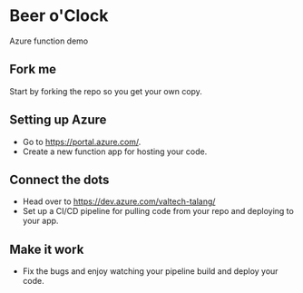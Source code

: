 # Beer o'Clock
Azure function demo
## Fork me
Start by forking the repo so you get your own copy.
## Setting up Azure
- Go to https://portal.azure.com/.
- Create a new function app for hosting your code.
## Connect the dots
- Head over to https://dev.azure.com/valtech-talang/
- Set up a CI/CD pipeline for pulling code from your repo and deploying to your app.
## Make it work
- Fix the bugs and enjoy watching your pipeline build and deploy your code.
